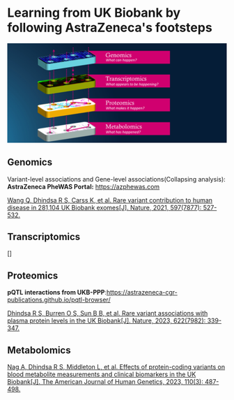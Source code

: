# Learning from UK Biobank by following AstraZeneca's footsteps

 ![multi-omics](./multi-omics.png)

## Genomics

 Variant-level associations and Gene-level associations(Collapsing analysis): **AstraZeneca PheWAS Portal:** https://azphewas.com

 [Wang Q, Dhindsa R S, Carss K, et al. Rare variant contribution to human disease in 281,104 UK Biobank exomes[J]. Nature, 2021, 597(7877): 527-532.](https://www.nature.com/articles/s41586-021-03855-y)

## Transcriptomics

 []

## Proteomics

  **pQTL interactions from UKB-PPP**:https://astrazeneca-cgr-publications.github.io/pqtl-browser/

 [Dhindsa R S, Burren O S, Sun B B, et al. Rare variant associations with plasma protein levels in the UK Biobank[J]. Nature, 2023, 622(7982): 339-347.](https://www.nature.com/articles/s41586-023-06547-x)

## Metabolomics

 [Nag A, Dhindsa R S, Middleton L, et al. Effects of protein-coding variants on blood metabolite measurements and clinical biomarkers in the UK Biobank[J]. The American Journal of Human Genetics, 2023, 110(3): 487-498.](https://www.cell.com/ajhg/fulltext/S0002-9297(23)00046-0)
